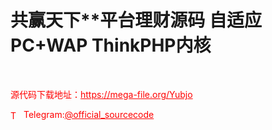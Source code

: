 # 共赢天下**平台理财源码 自适应PC+WAP ThinkPHP内核

<br>


<p style="color: red;">源代码下载地址：<a href="https://mega-file.org/Yubjo" style="color: red;">https://mega-file.org/Yubjo</a></p><p style="color: red;"><img src="https://cdn-icons-png.flaticon.com/512/2111/2111646.png" alt="Telegram Icon" style="width: 16px; vertical-align: middle; margin-right: 5px;">Telegram:<a href="https://t.me/official_sourcecode" style="color: red;">@official_sourcecode</a></p>